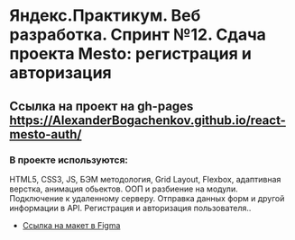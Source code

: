 # Яндекс.Практикум. Веб разработка. Спринт №12. Сдача проекта Mesto: регистрация и авторизация

## Ссылка на проект на gh-pages https://AlexanderBogachenkov.github.io/react-mesto-auth/

### В проекте используются:

HTML5, CSS3, JS, БЭМ методология, Grid Layout, Flexbox, адаптивная верстка, анимация обьектов. ООП и разбиение на модули. Подключение к удаленному серверу. Отправка данных форм и другой информации в API. Регистрация и авторизация пользователя..

- [Ссылка на макет в Figma](https://www.figma.com/file/5H3gsn5lIGPwzBPby9jAOo/Sprint-14-RU?node-id=0%3A1)
